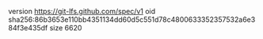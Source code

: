 version https://git-lfs.github.com/spec/v1
oid sha256:86b3653e110bb4351134dd60d5c551d78c4800633352357532a6e384f3e435df
size 6620
